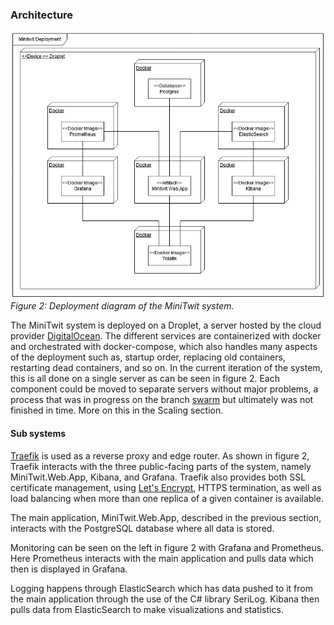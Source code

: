 ### Architecture 

![Deployment](images/Deployment.png "Deployment Diagram")<br/>
*Figure 2: Deployment diagram of the MiniTwit system.*

The MiniTwit system is deployed on a Droplet, a server hosted by the cloud provider [DigitalOcean](https://www.digitalocean.com/).
The different services are containerized with docker and orchestrated with docker-compose, which also handles many aspects of the deployment such as, startup order, replacing old containers, restarting dead containers, and so on. In the current iteration of the system, this is all done on a single server as can be seen in figure 2. Each component could be moved to separate servers without major problems, a process that was in progress on the branch [swarm](https://github.com/jlndk/devoops/tree/swarm) but ultimately was not finished in time. More on this in the Scaling section.

#### Sub systems

[Traefik](https://containo.us/traefik/) is used as a reverse proxy and edge router. As shown in figure 2, Traefik interacts with the three public-facing parts of the system, namely MiniTwit.Web.App, Kibana, and Grafana. Traefik also provides both SSL certificate management, using [Let's Encrypt](https://letsencrypt.org/), HTTPS termination, as well as load balancing when more than one replica of a given container is available.

The main application, MiniTwit.Web.App, described in the previous section, interacts with the PostgreSQL database where all data is stored.

Monitoring can be seen on the left in figure 2 with Grafana and Prometheus. Here Prometheus interacts with the main application and pulls data which then is displayed in Grafana.

Logging happens through ElasticSearch which has data pushed to it from the main application through the use of the C# library SeriLog. Kibana then pulls data from ElasticSearch to make visualizations and statistics.
